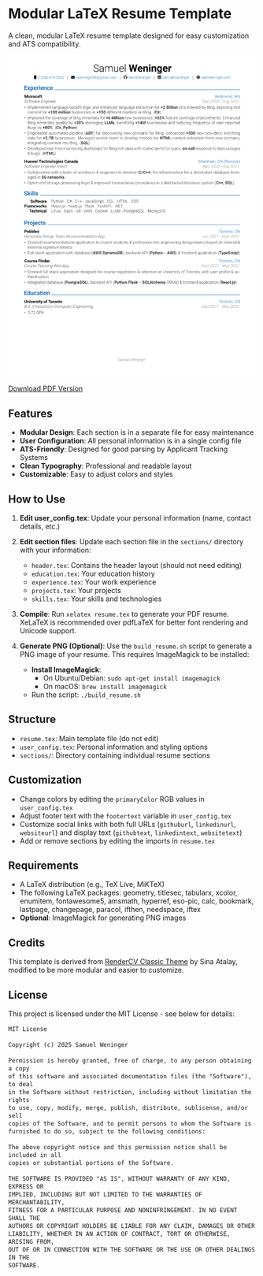# Modular LaTeX Resume Template

A clean, modular LaTeX resume template designed for easy customization and ATS compatibility.

![Resume Preview](images/resume.png)

[Download PDF Version](resume.pdf)

## Features

- **Modular Design**: Each section is in a separate file for easy maintenance
- **User Configuration**: All personal information is in a single config file
- **ATS-Friendly**: Designed for good parsing by Applicant Tracking Systems
- **Clean Typography**: Professional and readable layout
- **Customizable**: Easy to adjust colors and styles

## How to Use

1. **Edit user_config.tex**: Update your personal information (name, contact details, etc.)
2. **Edit section files**: Update each section file in the `sections/` directory with your information:
   - `header.tex`: Contains the header layout (should not need editing)
   - `education.tex`: Your education history
   - `experience.tex`: Your work experience
   - `projects.tex`: Your projects
   - `skills.tex`: Your skills and technologies

3. **Compile**: Run `xelatex resume.tex` to generate your PDF resume. XeLaTeX is recommended over pdfLaTeX for better font rendering and Unicode support.

4. **Generate PNG (Optional)**: Use the `build_resume.sh` script to generate a PNG image of your resume. This requires ImageMagick to be installed:
   - **Install ImageMagick**:
     - On Ubuntu/Debian: `sudo apt-get install imagemagick`
     - On macOS: `brew install imagemagick`
   - Run the script: `./build_resume.sh`

## Structure

- `resume.tex`: Main template file (do not edit)
- `user_config.tex`: Personal information and styling options
- `sections/`: Directory containing individual resume sections

## Customization

- Change colors by editing the `primaryColor` RGB values in `user_config.tex`
- Adjust footer text with the `footertext` variable in `user_config.tex`
- Customize social links with both full URLs (`githuburl`, `linkedinurl`, `websiteurl`) and display text (`githubtext`, `linkedintext`, `websitetext`) 
- Add or remove sections by editing the imports in `resume.tex`

## Requirements

- A LaTeX distribution (e.g., TeX Live, MiKTeX)
- The following LaTeX packages: geometry, titlesec, tabularx, xcolor, enumitem, fontawesome5, amsmath, hyperref, eso-pic, calc, bookmark, lastpage, changepage, paracol, ifthen, needspace, iftex
- **Optional**: ImageMagick for generating PNG images

## Credits

This template is derived from [RenderCV Classic Theme](https://www.overleaf.com/latex/templates/rendercv-classic-theme/szbrrwnrfksk) by Sina Atalay, modified to be more modular and easier to customize.

## License

This project is licensed under the MIT License - see below for details:

```
MIT License

Copyright (c) 2025 Samuel Weninger

Permission is hereby granted, free of charge, to any person obtaining a copy
of this software and associated documentation files (the "Software"), to deal
in the Software without restriction, including without limitation the rights
to use, copy, modify, merge, publish, distribute, sublicense, and/or sell
copies of the Software, and to permit persons to whom the Software is
furnished to do so, subject to the following conditions:

The above copyright notice and this permission notice shall be included in all
copies or substantial portions of the Software.

THE SOFTWARE IS PROVIDED "AS IS", WITHOUT WARRANTY OF ANY KIND, EXPRESS OR
IMPLIED, INCLUDING BUT NOT LIMITED TO THE WARRANTIES OF MERCHANTABILITY,
FITNESS FOR A PARTICULAR PURPOSE AND NONINFRINGEMENT. IN NO EVENT SHALL THE
AUTHORS OR COPYRIGHT HOLDERS BE LIABLE FOR ANY CLAIM, DAMAGES OR OTHER
LIABILITY, WHETHER IN AN ACTION OF CONTRACT, TORT OR OTHERWISE, ARISING FROM,
OUT OF OR IN CONNECTION WITH THE SOFTWARE OR THE USE OR OTHER DEALINGS IN THE
SOFTWARE. 
